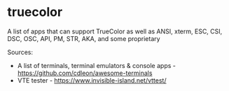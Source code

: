 # truecolor
A list of apps that can support TrueColor as well as ANSI, xterm, ESC, CSI, DSC, OSC, API, PM, STR, AKA, and some proprietary


Sources:

* A list of terminals, terminal emulators & console apps - https://github.com/cdleon/awesome-terminals
* VTE tester - https://www.invisible-island.net/vttest/

